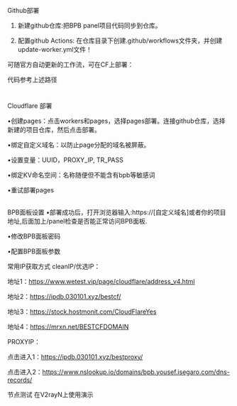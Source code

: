 Github部署

1. 新建github仓库:把BPB panel项目代码同步到仓库。

2. 配置github Actions: 在仓库目录下创建.github/workflows文件夹，并创建update-worker.yml文件！

可随官方自动更新的工作流，可在CF上部署：

代码参考上述路径

#

Cloudflare 部署

•创建pages：点击workers和pages，选择pages部署。连接github仓库，选择新建的项目仓库，然后点击部署。

•绑定自定义域名：以防止page分配的域名被屏蔽。

•设置变量：UUID，PROXY_IP, TR_PASS

•绑定KV命名空间：名称随便但不能含有bpb等敏感词

•重试部署pages

##

BPB面板设置
•部署成功后，打开浏览器输入:https://[自定义域名]或者你的项目地址,后面加上/panel检查是否能正常访问BPB面板.

•修改BPB面板密码

•配置BPB面板参数

常用IP获取方式
cleanIP/优选IP：

地址1：https://www.wetest.vip/page/cloudflare/address_v4.html  

地址2：https://ipdb.030101.xyz/bestcf/ 

地址3：https://stock.hostmonit.com/CloudFlareYes

地址4：https://mrxn.net/BESTCFDOMAIN


PROXYIP：

点击进入1：https://ipdb.030101.xyz/bestproxy/

点击进入2：https://www.nslookup.io/domains/bpb.yousef.isegaro.com/dns-records/


节点测试
在V2rayN上使用演示
